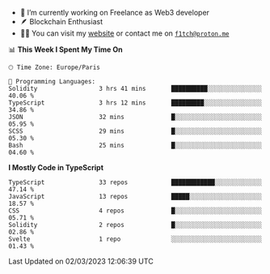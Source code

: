 - 🔭 I’m currently working on Freelance as Web3 developer
- 🪶 Blockchain Enthusiast
- 👨‍💻 You can visit my [website](https://f1tch.xyz) or contact me on [`f1tch@proton.me`](mailto:f1tch@proton.me)

<!--START_SECTION:waka-->
📊 **This Week I Spent My Time On** 

```text
🕑︎ Time Zone: Europe/Paris

💬 Programming Languages: 
Solidity                 3 hrs 41 mins       ██████████░░░░░░░░░░░░░░░   40.06 % 
TypeScript               3 hrs 12 mins       █████████░░░░░░░░░░░░░░░░   34.86 % 
JSON                     32 mins             █░░░░░░░░░░░░░░░░░░░░░░░░   05.95 % 
SCSS                     29 mins             █░░░░░░░░░░░░░░░░░░░░░░░░   05.30 % 
Bash                     25 mins             █░░░░░░░░░░░░░░░░░░░░░░░░   04.60 % 
```

**I Mostly Code in TypeScript** 

```text
TypeScript               33 repos            ████████████░░░░░░░░░░░░░   47.14 % 
JavaScript               13 repos            █████░░░░░░░░░░░░░░░░░░░░   18.57 % 
CSS                      4 repos             █░░░░░░░░░░░░░░░░░░░░░░░░   05.71 % 
Solidity                 2 repos             █░░░░░░░░░░░░░░░░░░░░░░░░   02.86 % 
Svelte                   1 repo              ░░░░░░░░░░░░░░░░░░░░░░░░░   01.43 % 
```




 Last Updated on 02/03/2023 12:06:39 UTC
<!--END_SECTION:waka-->
